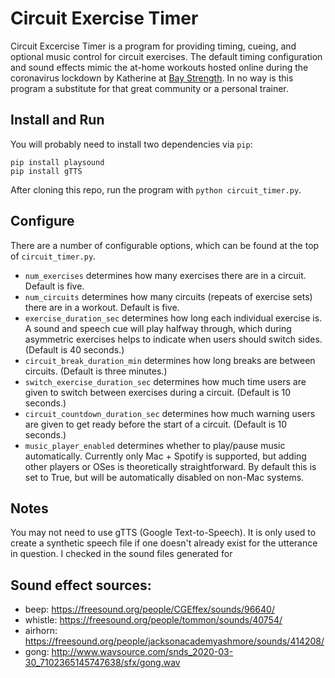 # Circuit Exercise Timer

Circuit Excercise Timer is a program for providing timing, cueing, and optional music control for circuit exercises. The default timing configuration and sound effects mimic the at-home workouts hosted online during the coronavirus lockdown by Katherine at [Bay Strength](https://www.baystrength.com/). In no way is this program a substitute for that great community or a personal trainer.

## Install and Run

You will probably need to install two dependencies via `pip`:

```
pip install playsound
pip install gTTS
```

After cloning this repo, run the program with `python circuit_timer.py`.

## Configure

There are a number of configurable options, which can be found at the top of `circuit_timer.py`.

- `num_exercises` determines how many exercises there are in a circuit. Default is five.
- `num_circuits` determines how many circuits (repeats of exercise sets) there are in a workout. Default is five.
- `exercise_duration_sec` determines how long each individual exercise is. A sound and speech cue will play halfway through, which during asymmetric exercises helps to indicate when users should switch sides. (Default is 40 seconds.)
- `circuit_break_duration_min` determines how long breaks are between circuits. (Default is three minutes.)
- `switch_exercise_duration_sec` determines how much time users are given to switch between exercises during a circuit. (Default is 10 seconds.)
- `circuit_countdown_duration_sec` determines how much warning users are given to get ready before the start of a circuit. (Default is 10 seconds.)
- `music_player_enabled` determines whether to play/pause music automatically. Currently only Mac + Spotify is supported, but adding other players or OSes is theoretically straightforward. By default this is set to True, but will be automatically disabled on non-Mac systems.

## Notes

You may not need to use gTTS (Google Text-to-Speech). It is only used to create a synthetic speech file if one doesn't already exist for the utterance in question. I checked in the sound files generated for

## Sound effect sources:

- beep: https://freesound.org/people/CGEffex/sounds/96640/
- whistle: https://freesound.org/people/tommon/sounds/40754/
- airhorn: https://freesound.org/people/jacksonacademyashmore/sounds/414208/
- gong: http://www.wavsource.com/snds_2020-03-30_7102365145747638/sfx/gong.wav
